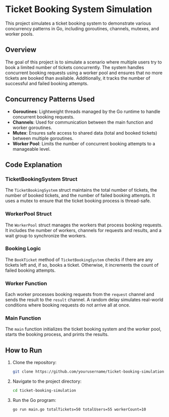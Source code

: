 # Ticket Booking System Simulation

This project simulates a ticket booking system to demonstrate various concurrency patterns in Go, including goroutines, channels, mutexes, and worker pools.

## Overview

The goal of this project is to simulate a scenario where multiple users try to book a limited number of tickets concurrently. The system handles concurrent booking requests using a worker pool and ensures that no more tickets are booked than available. Additionally, it tracks the number of successful and failed booking attempts.

## Concurrency Patterns Used

- **Goroutines**: Lightweight threads managed by the Go runtime to handle concurrent booking requests.
- **Channels**: Used for communication between the main function and worker goroutines.
- **Mutex**: Ensures safe access to shared data (total and booked tickets) between multiple goroutines.
- **Worker Pool**: Limits the number of concurrent booking attempts to a manageable level.

## Code Explanation

### TicketBookingSystem Struct

The `TicketBookingSystem` struct maintains the total number of tickets, the number of booked tickets, and the number of failed booking attempts. It uses a mutex to ensure that the ticket booking process is thread-safe.

### WorkerPool Struct

The `WorkerPool` struct manages the workers that process booking requests. It includes the number of workers, channels for requests and results, and a wait group to synchronize the workers.

### Booking Logic

The `BookTicket` method of `TicketBookingSystem` checks if there are any tickets left and, if so, books a ticket. Otherwise, it increments the count of failed booking attempts.

### Worker Function

Each worker processes booking requests from the `request` channel and sends the result to the `result` channel. A random delay simulates real-world conditions where booking requests do not arrive all at once.

### Main Function

The `main` function initializes the ticket booking system and the worker pool, starts the booking process, and prints the results.

## How to Run

1. Clone the repository:
    ```bash
    git clone https://github.com/yourusername/ticket-booking-simulation.git
    ```

2. Navigate to the project directory:
    ```bash
    cd ticket-booking-simulation
    ```

3. Run the Go program:
    ```bash
    go run main.go totalTickets=50 totalUsers=55 workerCount=10
    ```
